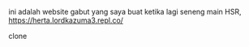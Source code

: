 ini adalah website gabut yang saya buat ketika lagi seneng main HSR,
https://herta.lordkazuma3.repl.co/

clone
